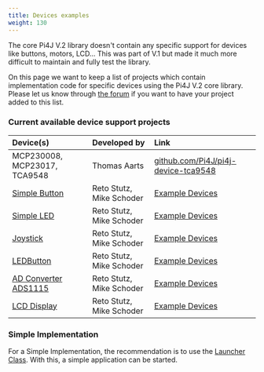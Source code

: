```yaml
---
title: Devices examples
weight: 130
---
```


The core Pi4J V.2 library doesn't contain any specific support for devices like buttons, motors, LCD... This was part of 
V.1 but made it much more difficult to maintain and fully test the library.

On this page we want to keep a list of projects which contain implementation code for specific devices using the Pi4J 
V.2 core library. Please let us know through [the forum](https://forum.pi4j.com) if you want to have your project added 
to this list.

### Current available device support projects

| Device(s)                     | Developed by          | Link              |
| :---                          | :---                  | :---              |
| MCP230008, MCP23017, TCA9548  | Thomas Aarts          | [github.com/Pi4J/pi4j-device-tca9548](https://github.com/Pi4J/pi4j-device-tca9548) |
| [Simple Button](/documentation/device-examples/simplebutton) | Reto Stutz, Mike Schoder | [Example Devices](https://github.com/Pi4J/pi4j-example-components)|
| [Simple LED](/documentation/device-examples/simpleled) | Reto Stutz, Mike Schoder | [Example Devices](https://github.com/Pi4J/pi4j-example-components)|
| [Joystick](/documentation/device-examples/joystick) | Reto Stutz, Mike Schoder | [Example Devices](https://github.com/Pi4J/pi4j-example-components)|
| [LEDButton](/documentation/device-examples/ledbutton) | Reto Stutz, Mike Schoder | [Example Devices](https://github.com/Pi4J/pi4j-example-components)|
| [AD Converter ADS1115](/documentation/device-examples/ads1115) | Reto Stutz, Mike Schoder | [Example Devices](https://github.com/Pi4J/pi4j-example-components)|
| [LCD Display](/documentation/device-examples/lcddisplay) | Reto Stutz, Mike Schoder | [Example Devices](https://github.com/Pi4J/pi4j-example-components)|

### Simple Implementation

For a Simple Implementation, the recommendation is to use the [Launcher Class](https://github.com/Pi4J/pi4j-example-components/blob/Dev-Arcade/src/main/java/com/pi4j/example/Launcher.java).
With this, a simple application can be started.